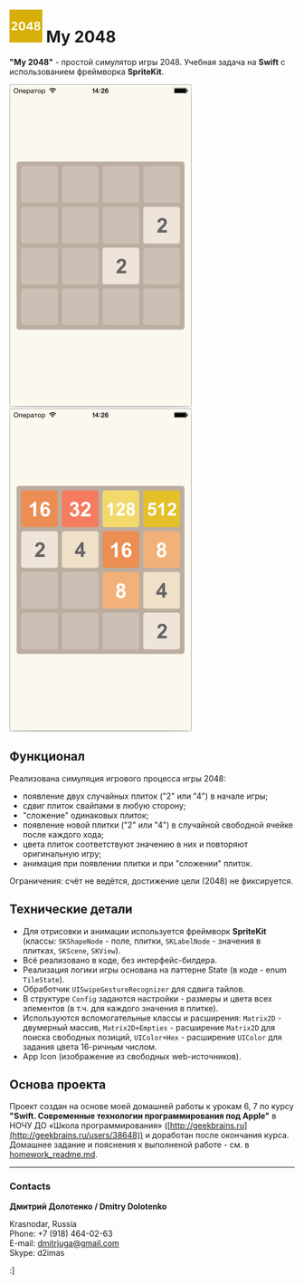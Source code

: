 # ![](https://github.com/DmitrJuga/My2048/blob/master/My2048/Images.xcassets/AppIcon.appiconset/2048_app_icon-29@2x.png)  My 2048

**"My 2048"** - простой симулятор игры 2048. Учебная задача на **Swift** с использованием фреймворка **SpriteKit**.

![](https://github.com/DmitrJuga/My2048/blob/master/screenshots/screenshot1.png)
![](https://github.com/DmitrJuga/My2048/blob/master/screenshots/screenshot2.png)


## Функционал

Реализована симуляция игрового процесса игры 2048:   
- появление двух случайных плиток ("2" или "4") в начале игры;
- сдвиг плиток свайпами в любую сторону;
- "сложение" одинаковых плиток;
- появление новой плитки ("2" или "4") в случайной свободной ячейке после каждого хода;
- цвета плиток соответствуют значению в них и повторяют оригинальную игру;
- анимация при появлении плитки и при "сложении" плиток.

Ограничения: счёт не ведётся, достижение цели (2048) не фиксируется.

## Технические детали

- Для отрисовки и анимации используется фреймворк **SpriteKit** (классы: `SKShapeNode` - поле, плитки, `SKLabelNode` - значения в плитках, `SKScene`, `SKView`).
- Всё реализовано в коде, без интерфейс-билдера.
- Реализация логики игры основана на паттерне State (в коде - enum `TileState`).
- Обработчик `UISwipeGestureRecognizer` для сдвига тайлов.
- В структуре `Config` задаются настройки - размеры и цвета всех элементов (в т.ч. для каждого значения в плитке).
- Используются вспомогательные классы и расширения: `Matrix2D` - двумерный массив, `Matrix2D+Empties` - расширениe `Matrix2D` для поиска свободных позиций, `UIColor+Hex` - расширение `UIColor` для задания цвета 16-ричным числом.
- App Icon (изображение из свободных web-источников).


## Основа проекта

Проект создан на основе моей домашней работы к урокам 6, 7 по курсу **"Swift. Современные технологии программирования под Apple"** в НОЧУ ДО «Школа программирования» ([http://geekbrains.ru](http://geekbrains.ru/users/38648)) и доработан после окончания курса. Домашнее задание и пояснения к выполненой работе - см. в [homework_readme.md](https://github.com/DmitrJuga/My2048/blob/master/homework_readme.md).

---

### Contacts

**Дмитрий Долотенко / Dmitry Dolotenko**

Krasnodar, Russia   
Phone: +7 (918) 464-02-63   
E-mail: <dmitrjuga@gmail.com>   
Skype: d2imas

:]

